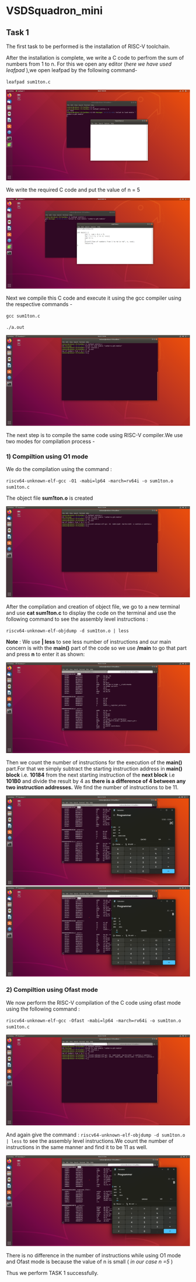 # VSDSquadron_mini

## Task 1

The first task to be performed is the installation of RISC-V toolchain.

After the installation is complete, we write a C code to perfrom the sum of numbers from 1 to n. For this we open any editor (*here we have used leafpad* ),we open leafpad by the following command-

``leafpad sum1ton.c``

![Alt text](<opening leafpad.png>)

We write the required C code and put the value of n = 5

![Alt text](<opening leafpad and writing c code.png>)

Next we compile this C code and execute it using the gcc compiler using the respective commands -

``gcc sum1ton.c``

``./a.out``

![Alt text](<c code output.png>)

The next step is to compile the same code using RISC-V compiler.We use two modes for compilation process - 

### 1) Compiltion using O1 mode 
We do the compilation using the command : 

``riscv64-unknown-elf-gcc -O1 -mabi=lp64 -march=rv64i -o sum1ton.o sum1ton.c``

The object file **sum1ton.o** is created 

![Alt text](<O1 mode riscv compiling .png>)

After the compilation and creation of object file, we go to a new terminal and use **cat sum1ton.c** to display the code on the terminal and use the following command to see the assembly level instructions : 

``riscv64-unknown-elf-objdump -d sum1ton.o | less``

**Note** : We use **| less** to see less number of instructions and our main concern is with the **main()** part of the code so we use **/main** to go that part and press **n** to enter it as shown: 

![Alt text](<number of instructions for O1 mode.png>)

Then we count the number of instructions for the execution of the **main()** part.For that we simply subtract the starting instruction address in **main() block** i.e. **10184** from the next starting instruction of the **next block** i.e **101B0** and divide the result by 4 as **there is a difference of 4 between any two instruction addresses.** We find the number of instructions to be 11.

![Alt text](<O1 mode address difference.png>)
![Alt text](<O1 mode calculation of number of instructions.png>)

### 2) Compiltion using Ofast mode
We now perform the RISC-V compilation of the C code using ofast mode using the following command : 

``riscv64-unknown-elf-gcc -Ofast -mabi=lp64 -march=rv64i -o sum1ton.o sum1ton.c``

![Alt text](<Ofast mode riscv compiling.png>)

And again give the command :
``riscv64-unknown-elf-objdump -d sum1ton.o | less`` to see the assembly level instructions.We count the number of instructions in the same manner and find it to be 11 as well.

![Alt text](<Ofast mode calculation of number of instructions.png>)

There is no difference in the number of instructions while using O1 mode and Ofast mode is because the value of n is small ( *in our case n =5* )

Thus we perform TASK 1 successfully.
